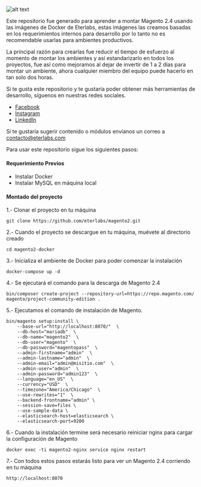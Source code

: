 ![alt text](https://www.eterlabs.com/wp-content/uploads/2021/02/cropped-eterlabs-2.png)

Este repositorio fue generado para aprender a montar Magento 2.4 usando las imágenes de Docker de Eterlabs, estas imágenes las creamos basadas en los requerimientos internos para desarrollo por lo tanto no es recomendable usarlas para ambientes productivos.

La principal razón para crearlas fue reducir el tiempo de esfuerzo al momento de montar los ambientes y así estandarizarlo en todos los proyectos, fue así como mejoramos al dejar de invertir de 1 a 2 días para montar un ambiente, ahora cualquier miembro del equipo puede hacerlo en tan solo dos horas.

Si te gusta este repositorio y te gustaría poder obtener más herramientas de desarrollo, síguenos en nuestras redes sociales.

* [Facebook](https://www.facebook.com/eterlabsmx)
* [Instagram](https://www.instagram.com/eterlabsmx/)
* [LinkedIn](https://www.linkedin.com/company/eterlabs)


Si te gustaría sugerir contenido o módulos envíanos un correo a contacto@eterlabs.com

Para usar este repositorio sigue los siguientes pasos:

#### Requerimiento Previos

* Instalar Docker
* Instalar MySQL en máquina local


#### Montado del proyecto


1.- Clonar el proyecto en tu máquina
```
git clone https://github.com/eterlabs/magento2.git
```

2.- Cuando el proyecto se descargue en tu máquina, muévete al directorio creado
```
cd magento2-docker
```

3.- Inicializa el ambiente de Docker para poder comenzar la instalación
```
docker-compose up -d
```

4.- Se ejecutará el comando para la descarga de Magento 2.4
```
bin/composer create-project --repository-url=https://repo.magento.com/ magento/project-community-edition .
```

5.- Ejecutamos el comando de instalación de Magento.
```
bin/magento setup:install \
    --base-url="http://localhost:8070/"  \
    --db-host="mariadb"  \
    --db-name="magento2"  \
    --db-user="magento"  \
    --db-password="magentopass"  \
    --admin-firstname="admin"  \
    --admin-lastname="admin"  \
    --admin-email="admin@misitio.com"  \
    --admin-user="admin"  \
    --admin-password="admin123"  \
    --language="en_US"  \
    --currency="USD"  \
    --timezone="America/Chicago"  \
    --use-rewrites="1"  \
    --backend-frontname="admin" \
    --session-save=files \
    --use-sample-data \
    --elasticsearch-host=elasticsearch \
    --elasticsearch-port=9200
```

6.- Cuando la instalación termine será necesario reiniciar nginx para cargar la configuración de Magento
```
docker exec -ti magento2-nginx service nginx restart
```

7.- Con todos estos pasos estarás listo para ver un Magento 2.4 corriendo en tu máquina
```
http://localhost:8070
```
